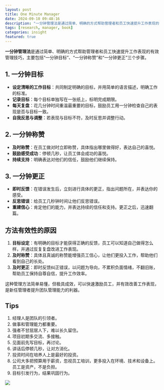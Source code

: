 ```yaml
---
layout: post
title: One Minute Manager
date: 2024-09-10 09:48:16
description: "一分钟管理法是通过简单、明确的方式帮助管理者和员工快速提升工作表现的有效管理技巧，主要包括“一分钟目标”、“一分钟称赞”和“一分钟更正”三个步骤。"
tags: [research, manager, book]
categories: insight
featured: true
---
```


**一分钟管理法**是通过简单、明确的方式帮助管理者和员工快速提升工作表现的有效管理技巧，主要包括“一分钟目标”、“一分钟称赞”和“一分钟更正”三个步骤。

## 1. 一分钟目标

- **设定清晰的工作目标**：共同制定明确的目标，并用简单的语言描述，明确工作的标准。
- **记录目标**：每个目标单独写在一张纸上，标明完成期限。
- **每天复盘**：花几分钟时间重温最重要的目标，鼓励员工用一分钟检查自己的表现是否与目标一致。
- **自我反思与调整**：若表现与目标不符，及时反思并调整行动。

## 2. 一分钟称赞

- **及时称赞**：在员工做对时立即称赞，具体指出哪里做得好，表达自己的喜悦。
- **鼓励感受成功**：停顿几秒，让员工体会成功的喜悦。
- **持续支持**：明确表达对他们的信任，鼓励他们继续保持。

## 3. 一分钟更正

- **即时反馈**：在错误发生后，立刻进行具体的更正，指出问题所在，并表达你的感受。
- **反思错误**：给员工几秒钟时间让他们反思错误。
- **重建信心**：肯定他们的能力，并表达持续的信任和支持。更正之后，迅速翻篇。

## 方法有效性的原因

1. **目标设定**：有明确的目标才能获得正确的反馈，员工可以知道自己做得怎么样，并通过反复复盘改进工作表现。
2. **及时称赞**：具体且真诚的称赞能增强员工信心，让他们更投入工作，帮助他们看到自己的长处。
3. **及时更正**：即时反馈纠正错误，以问题为导向，不累积负面情绪，不翻旧账，帮助员工保持自尊自信，提升工作效率。

这种管理方法简单易懂，但极具成效，可以快速激励员工，并有效改善工作表现，是新任管理者提升团队管理能力的利器。

## Tips

1. 经理人是团队的引领者。
2. 做事和管理能力都重要。
3. 强者不甘屈居人下，难以长久留住。
4. 项目初期多交流、多接触。
5. 见面前先写目标，再讨论。
6. 讲话后停顿几秒，让对方消化。
7. 投资时间在培养人上是最好的投资。
8. 公司大多把预算用于薪资，忽视员工培训，更多投入在环境、技术和设备上。员工是资产，不是负担。
9. 目标引发行为，结果巩固行为。

![](https://cdn.jsdelivr.net/gh/zhaisilong/img/img202409201008365.png)
